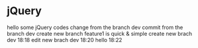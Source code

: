 jQuery
======
hello
some jQuery codes
change from the branch dev
commit from the branch dev
create new branch feature1 is quick & simple
create new brach dev 18:18
edit  new brach dev 18:20
hello 18:22
